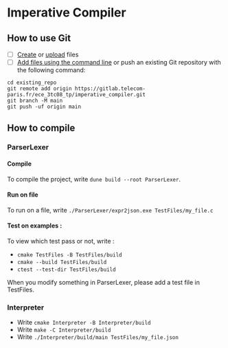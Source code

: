 # Imperative Compiler



## How to use Git

- [ ] [Create](https://docs.gitlab.com/ee/user/project/repository/web_editor.html#create-a-file) or [upload](https://docs.gitlab.com/ee/user/project/repository/web_editor.html#upload-a-file) files
- [ ] [Add files using the command line](https://docs.gitlab.com/ee/gitlab-basics/add-file.html#add-a-file-using-the-command-line) or push an existing Git repository with the following command:

```
cd existing_repo
git remote add origin https://gitlab.telecom-paris.fr/ece_3tc08_tp/imperative_compiler.git
git branch -M main
git push -uf origin main
```

## How to compile

### ParserLexer

#### Compile
To compile the project, write `dune build --root ParserLexer`.

#### Run on file
To run on a file, write `./ParserLexer/expr2json.exe TestFiles/my_file.c`

#### Test on examples :
To view which test pass or not, write :
- `cmake TestFiles -B TestFiles/build`
- `cmake --build TestFiles/build`
- `ctest --test-dir TestFiles/build`

When you modify something in ParserLexer, please add a test file in TestFiles.

### Interpreter

- Write `cmake Interpreter -B Interpreter/build`
- Write `make -C Interpreter/build `
- Write `./Interpreter/build/main TestFiles/my_file.json`

